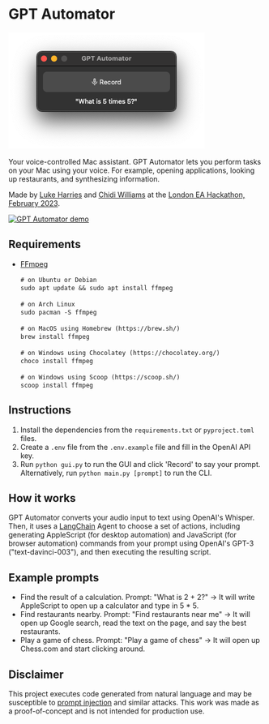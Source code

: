 # GPT Automator

![App](assets/app.png)

Your voice-controlled Mac assistant. GPT Automator lets you perform tasks on your Mac using your voice. For example, opening applications, looking up restaurants, and synthesizing information.

Made by [Luke Harries](https://harries.co/) and [Chidi Williams](https://chidiwilliams.com/) at
the [London EA Hackathon, February 2023](https://forum.effectivealtruism.org/events/gTSwA8RoGidjpLnf6/london-ea-hackathon).

[![GPT Automator demo](https://cdn.loom.com/sessions/thumbnails/7bfa82c604f3412fbbb04191ce2ae12f-00001.gif)](https://www.loom.com/share/7bfa82c604f3412fbbb04191ce2ae12f "GPT Automator demo")

## Requirements

* [FFmpeg](https://ffmpeg.org/)

   ```shell
   # on Ubuntu or Debian
   sudo apt update && sudo apt install ffmpeg

   # on Arch Linux
   sudo pacman -S ffmpeg

   # on MacOS using Homebrew (https://brew.sh/)
   brew install ffmpeg

   # on Windows using Chocolatey (https://chocolatey.org/)
   choco install ffmpeg

   # on Windows using Scoop (https://scoop.sh/)
   scoop install ffmpeg
   ```

## Instructions

1. Install the dependencies from the `requirements.txt` or `pyproject.toml` files.
2. Create a `.env` file from the `.env.example` file and fill in the OpenAI API key.
3. Run `python gui.py` to run the GUI and click 'Record' to say your prompt. Alternatively,
   run `python main.py [prompt]`
   to run the CLI.

## How it works

GPT Automator converts your audio input to text using OpenAI's Whisper. Then, it uses a [LangChain](https://github.com/hwchase17/langchain) Agent to choose a set of actions, including generating AppleScript (for desktop automation) and
JavaScript (for browser automation) commands from your prompt using OpenAI's GPT-3 ("text-davinci-003"),
and then executing the resulting script.

## Example prompts

* Find the result of a calculation. Prompt: "What is 2 + 2?" -> It will write AppleScript to open up a calculator and type in 5 * 5.
* Find restaurants nearby. Prompt: "Find restaurants near me" -> It will open up Google search, read the text on the page, and say the best restaurants.
* Play a game of chess. Prompt: "Play a game of chess" -> It will open up Chess.com and start clicking around.

## Disclaimer

This project executes code generated from natural language and may be susceptible
to [prompt injection](https://en.wikipedia.org/wiki/Prompt_engineering#Prompt_injection) and similar
attacks. This work was made as a proof-of-concept and is not intended for production use.
